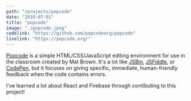 ```yaml
---
path: "/projects/popcode"
date: "2019-07-01"
title: "popcode"
image: "./popcode.jpeg"
codelink: "https://github.com/popcodeorg/popcode"
livelink: "https://popcode.org/"
---
```


[Popcode](https://popcode.org) is a simple HTML/CSS/JavaScript editing
environment for use in the classroom created by Mat Brown. It's a lot like [JSBin](http://jsbin.com),
[JSFiddle](https://jsfiddle.net), or [CodePen](https://codepen.io), but it focuses on
giving specific, immediate, human-friendly feedback when the code contains errors.

I've learned a lot about React and Firebase through contibuting to this project!